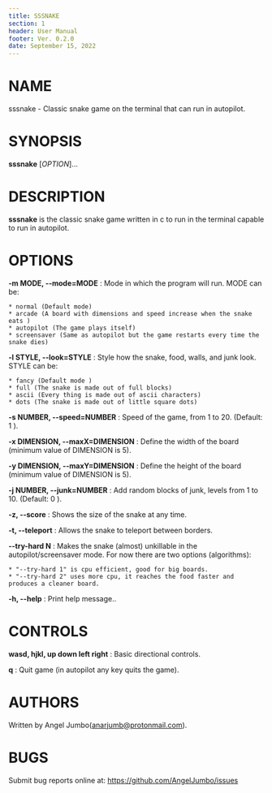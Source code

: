```yaml
---
title: SSSNAKE
section: 1
header: User Manual
footer: Ver. 0.2.0
date: September 15, 2022
---
```

# NAME
sssnake - Classic snake game on the terminal that can run in autopilot.

# SYNOPSIS
**sssnake** [*OPTION*]...

# DESCRIPTION
**sssnake** is the classic snake game written in c to run in the terminal capable to run in autopilot.

# OPTIONS
**-m MODE, --mode=MODE** 
: Mode in which the program will run. MODE can be:

    * normal (Default mode)
    * arcade (A board with dimensions and speed increase when the snake eats )
    * autopilot (The game plays itself)
    * screensaver (Same as autopilot but the game restarts every time the snake dies)

**-l STYLE, --look=STYLE** 
: Style how the snake, food, walls, and junk look. STYLE can be:

    * fancy (Default mode )
    * full (The snake is made out of full blocks)
    * ascii (Every thing is made out of ascii characters)
    * dots (The snake is made out of little square dots)

**-s NUMBER, --speed=NUMBER** 
: Speed of the game, from 1 to 20. (Default: 1 ).

**-x DIMENSION, --maxX=DIMENSION** 
: Define the width of the board (minimum value of DIMENSION is 5).

**-y DIMENSION, --maxY=DIMENSION** 
: Define the height of the board (minimum value of DIMENSION is 5).

**-j NUMBER, --junk=NUMBER** 
: Add random blocks of junk, levels from 1 to 10. (Default: 0 ).

**-z, --score** 
: Shows the size of the snake at any time.

**-t, --teleport** 
: Allows the snake to teleport between borders.

**--try-hard N** 
:  Makes the snake (almost) unkillable in the autopilot/screensaver mode. For now there are two options (algorithms):

    * "--try-hard 1" is cpu efficient, good for big boards.
    * "--try-hard 2" uses more cpu, it reaches the food faster and produces a cleaner board.

**-h, --help** 
: Print help message..

# CONTROLS
**wasd, hjkl, up down left right**
: Basic directional controls.

**q**
: Quit game (in autopilot any key quits the game).

# AUTHORS
Written by Angel Jumbo(anarjumb@protonmail.com).

# BUGS
Submit bug reports online at: <https://github.com/AngelJumbo/issues>
